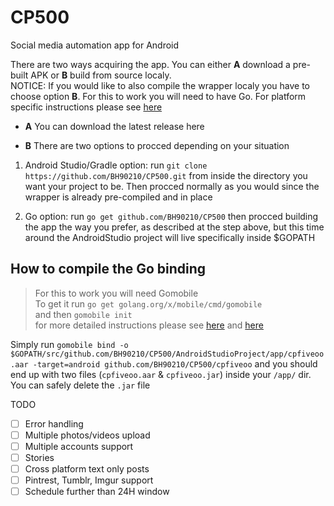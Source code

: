 # CP500
Social media automation app for Android

There are two ways acquiring the app. You can either **A** download a pre-built APK or **B** build from source localy.  
NOTICE: If you would like to also compile the wrapper localy you have to choose option **B**. For this to work you will need to have Go. For platform specific instructions please see [here](https://golang.org/doc/install) 

* **A** You can download the latest release here
  
* **B** There are two options to procced depending on your situation

1. Android Studio/Gradle option: run `git clone https://github.com/BH90210/CP500.git` from inside the directory you want your project to be. Then procced normally as you would since the wrapper is already pre-compiled and in place

2. Go option: run `go get github.com/BH90210/CP500` then procced building the app the way you prefer, as described at the step above, but this time around the AndroidStudio project will live specifically inside $GOPATH   

## How to compile the Go binding

> For this to work you will need Gomobile  
> To get it run `go get golang.org/x/mobile/cmd/gomobile`  
> and then `gomobile init`  
> for more detailed instructions please see [here](https://godoc.org/golang.org/x/mobile/cmd/gomobile) and [here](https://github.com/golang/go/wiki/Mobile)

Simply run `gomobile bind -o $GOPATH/src/github.com/BH90210/CP500/AndroidStudioProject/app/cpfiveoo.aar -target=android github.com/BH90210/CP500/cpfiveoo` and you should end up with two files (`cpfiveoo.aar` & `cpfiveoo.jar`) inside your `/app/` dir. You can safely delete the `.jar` file

TODO
- [ ] Error handling
- [ ] Multiple photos/videos upload
- [ ] Multiple accounts support
- [ ] Stories
- [ ] Cross platform text only posts 
- [ ] Pintrest, Tumblr, Imgur support
- [ ] Schedule further than 24H window
